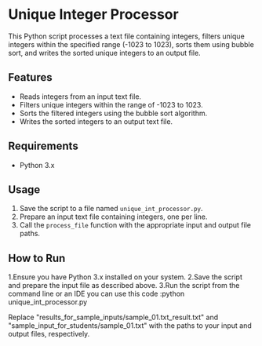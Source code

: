 # Unique Integer Processor

This Python script processes a text file containing integers, filters unique integers within the specified range (-1023 to 1023), sorts them using bubble sort, and writes the sorted unique integers to an output file.

## Features

- Reads integers from an input text file.
- Filters unique integers within the range of -1023 to 1023.
- Sorts the filtered integers using the bubble sort algorithm.
- Writes the sorted integers to an output text file.

## Requirements

- Python 3.x

## Usage

1. Save the script to a file named `unique_int_processor.py`.
2. Prepare an input text file containing integers, one per line.
3. Call the `process_file` function with the appropriate input and output file paths.
## How to Run
1.Ensure you have Python 3.x installed on your system.
2.Save the script and prepare the input file as described above.
3.Run the script from the command line or an IDE
you can use this code :python unique_int_processor.py

Replace "results_for_sample_inputs/sample_01.txt_result.txt" and "sample_input_for_students/sample_01.txt" with the paths to your input and output files, respectively.



